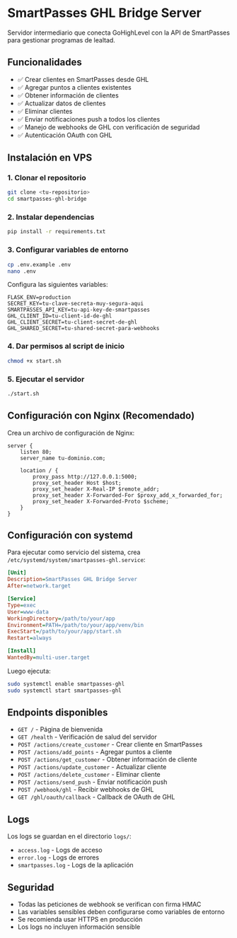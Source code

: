 
# SmartPasses GHL Bridge Server

Servidor intermediario que conecta GoHighLevel con la API de SmartPasses para gestionar programas de lealtad.

## Funcionalidades

- ✅ Crear clientes en SmartPasses desde GHL
- ✅ Agregar puntos a clientes existentes
- ✅ Obtener información de clientes
- ✅ Actualizar datos de clientes
- ✅ Eliminar clientes
- ✅ Enviar notificaciones push a todos los clientes
- ✅ Manejo de webhooks de GHL con verificación de seguridad
- ✅ Autenticación OAuth con GHL

## Instalación en VPS

### 1. Clonar el repositorio

```bash
git clone <tu-repositorio>
cd smartpasses-ghl-bridge
```

### 2. Instalar dependencias

```bash
pip install -r requirements.txt
```

### 3. Configurar variables de entorno

```bash
cp .env.example .env
nano .env
```

Configura las siguientes variables:

```env
FLASK_ENV=production
SECRET_KEY=tu-clave-secreta-muy-segura-aqui
SMARTPASSES_API_KEY=tu-api-key-de-smartpasses
GHL_CLIENT_ID=tu-client-id-de-ghl
GHL_CLIENT_SECRET=tu-client-secret-de-ghl
GHL_SHARED_SECRET=tu-shared-secret-para-webhooks
```

### 4. Dar permisos al script de inicio

```bash
chmod +x start.sh
```

### 5. Ejecutar el servidor

```bash
./start.sh
```

## Configuración con Nginx (Recomendado)

Crea un archivo de configuración de Nginx:

```nginx
server {
    listen 80;
    server_name tu-dominio.com;

    location / {
        proxy_pass http://127.0.0.1:5000;
        proxy_set_header Host $host;
        proxy_set_header X-Real-IP $remote_addr;
        proxy_set_header X-Forwarded-For $proxy_add_x_forwarded_for;
        proxy_set_header X-Forwarded-Proto $scheme;
    }
}
```

## Configuración con systemd

Para ejecutar como servicio del sistema, crea `/etc/systemd/system/smartpasses-ghl.service`:

```ini
[Unit]
Description=SmartPasses GHL Bridge Server
After=network.target

[Service]
Type=exec
User=www-data
WorkingDirectory=/path/to/your/app
Environment=PATH=/path/to/your/app/venv/bin
ExecStart=/path/to/your/app/start.sh
Restart=always

[Install]
WantedBy=multi-user.target
```

Luego ejecuta:

```bash
sudo systemctl enable smartpasses-ghl
sudo systemctl start smartpasses-ghl
```

## Endpoints disponibles

- `GET /` - Página de bienvenida
- `GET /health` - Verificación de salud del servidor
- `POST /actions/create_customer` - Crear cliente en SmartPasses
- `POST /actions/add_points` - Agregar puntos a cliente
- `POST /actions/get_customer` - Obtener información de cliente
- `POST /actions/update_customer` - Actualizar cliente
- `POST /actions/delete_customer` - Eliminar cliente
- `POST /actions/send_push` - Enviar notificación push
- `POST /webhook/ghl` - Recibir webhooks de GHL
- `GET /ghl/oauth/callback` - Callback de OAuth de GHL

## Logs

Los logs se guardan en el directorio `logs/`:
- `access.log` - Logs de acceso
- `error.log` - Logs de errores
- `smartpasses.log` - Logs de la aplicación

## Seguridad

- Todas las peticiones de webhook se verifican con firma HMAC
- Las variables sensibles deben configurarse como variables de entorno
- Se recomienda usar HTTPS en producción
- Los logs no incluyen información sensible
